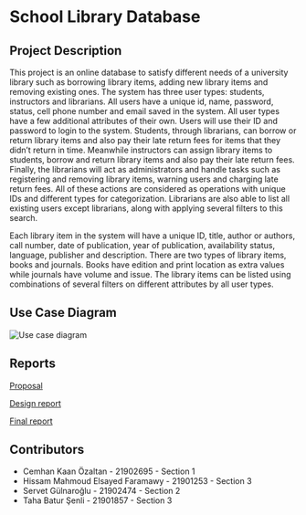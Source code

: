 # School Library Database

## Project Description
This project is an online database to satisfy different needs of a university library such as borrowing library items, adding new library items and removing existing ones. The system has three user types: students, instructors and librarians. All users have a unique id, name, password, status, cell phone number and email saved in the system. All user types have a few additional attributes of their own. Users will use their ID and password to login to the system. Students, through librarians, can borrow or return library items and also pay their late return fees for items that they didn’t return in time. Meanwhile instructors can assign library items to students, borrow and return library items and also pay their late return fees. Finally, the librarians will act as administrators and handle tasks such as registering and removing library items, warning users and charging late return fees. All of these actions are considered as operations with unique IDs and different types for categorization. Librarians are also able to list all existing users except librarians, along with applying several filters to this search.

Each library item in the system will have a unique ID, title, author or authors, call number, date of publication, year of publication, availability status, language, publisher and description. There are two types of library items, books and journals. Books have edition and print location as extra values while journals have volume and issue. The library items can be listed using combinations of several filters on different attributes by all user types.

## Use Case Diagram
![Use case diagram](https://kaanozaltan.github.io/school-library-database/use_case.jpg)

## Reports
[Proposal](https://kaanozaltan.github.io/school-library-database/proposal.pdf)

[Design report](https://kaanozaltan.github.io/school-library-database/design_report.pdf)

[Final report](https://kaanozaltan.github.io/school-library-database/final_report.pdf)

## Contributors
- Cemhan Kaan Özaltan - 21902695 - Section 1
- Hissam Mahmoud Elsayed Faramawy - 21901253 - Section 3
- Servet Gülnaroğlu - 21902474 - Section 2
- Taha Batur Şenli - 21901857 - Section 3